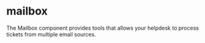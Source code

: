 # mailbox
The Mailbox component provides tools that allows your helpdesk to process tickets from multiple email sources.

